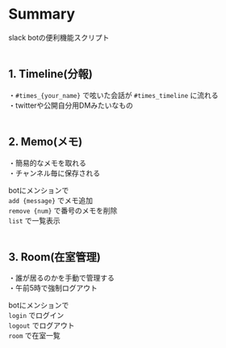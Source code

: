 # Summary
slack botの便利機能スクリプト  
<br>


## 1. Timeline(分報)
・`#times_{your_name}` で呟いた会話が `#times_timeline` に流れる  
・twitterや公開自分用DMみたいなもの  
<br>

## 2. Memo(メモ)
・簡易的なメモを取れる  
・チャンネル毎に保存される  

botにメンションで  
`add {message}` でメモ追加  
`remove {num}` で番号のメモを削除   
`list` で一覧表示  
<br>


## 3. Room(在室管理)
・誰が居るのかを手動で管理する  
・午前5時で強制ログアウト  
 
botにメンションで  
`login` でログイン  
`logout` でログアウト  
`room` で在室一覧  
<br>



